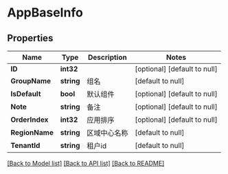 # AppBaseInfo

## Properties
Name | Type | Description | Notes
------------ | ------------- | ------------- | -------------
**ID** | **int32** |  | [optional] [default to null]
**GroupName** | **string** | 组名 | [default to null]
**IsDefault** | **bool** | 默认组件 | [optional] [default to null]
**Note** | **string** | 备注 | [optional] [default to null]
**OrderIndex** | **int32** | 应用排序 | [optional] [default to null]
**RegionName** | **string** | 区域中心名称 | [default to null]
**TenantId** | **string** | 租户id | [default to null]

[[Back to Model list]](../README.md#documentation-for-models) [[Back to API list]](../README.md#documentation-for-api-endpoints) [[Back to README]](../README.md)


